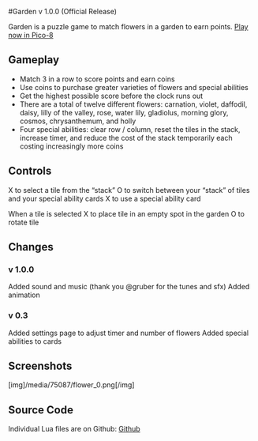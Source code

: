 #Garden v 1.0.0 (Official Release)

Garden is a puzzle game to match flowers in a garden to earn points. 
[Play now in Pico-8](https://www.lexaloffle.com/bbs/?uid=75087)

## Gameplay
* Match 3 in a row to score points and earn coins
* Use coins to purchase greater varieties of flowers and special abilities 
* Get the highest possible score before the clock runs out
* There are a total of twelve different flowers: carnation, violet, daffodil, daisy, lilly of the valley, rose, water lily, gladiolus, morning glory, cosmos, chrysanthemum, and holly
* Four special abilities: clear row / column, reset the tiles in the stack, increase timer, and reduce the cost of the stack temporarily each costing increasingly more coins 

## Controls
X to select a tile from the “stack” 
O to switch between your “stack” of tiles and your special ability cards
X to use a special ability card

When a tile is selected
X to place tile in an empty spot in the garden 
O to rotate tile 

## Changes
### v 1.0.0
Added sound and music (thank you @gruber for the tunes and sfx)
Added animation

### v 0.3
Added settings page to adjust timer and number of flowers
Added special abilities to cards

## Screenshots
[img]/media/75087/flower_0.png[/img]

## Source Code
Individual Lua files are on Github:
[Github](https://github.com/ignoreintuition/garden)
